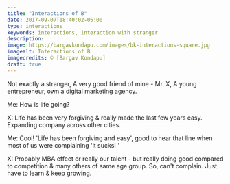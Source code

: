```yaml
---
title: "Interactions of B"
date: 2017-09-07T18:40:02-05:00
type: interactions
keywords: interactions, interaction with stranger
description:
image: https://bargavkondapu.com/images/bk-interactions-square.jpg
imagealt: Interactions of B
imagecredits: © [Bargav Kondapu]
draft: true
---
```

[comment]: # (Interactions with strangers )


Not exactly a stranger, A very good friend of mine - Mr. X, A young entrepreneur, own a digital marketing agency.

Me: How is life going?

X: Life has been very forgiving & really made the last few years easy. Expanding company across other cities.

Me: Cool! 'Life has been forgiving and easy', good to hear that line when most of us were complaining 'it sucks! '

X: Probably MBA effect or really our talent - but really doing good compared to competition & many others of same age group. So, can't complain. Just have to learn & keep growing.
